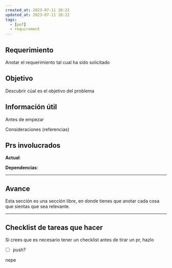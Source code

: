 ```yaml
---
created_at: 2023-07-11 18:22
updated_at: 2023-07-11 18:22
tags:
  - [pof]
  - requirement
---
```




## Requerimiento

Anotar el requerimiento tal cual ha sido solicitado


## Objetivo

Descubrir cúal es el objetivo del problema


## Información útil

Antes de empezar

Consideraciones (referencias)

## Prs involucrados

**Actual**:

**Dependencias**:

---
## Avance

Esta sección es una sección libre, en donde tienes que anotar cada cosa que sientas que sea relevante.



---
## Checklist de tareas que hacer 

Si crees que es necesario tener un checklist antes de tirar un pr, hazlo

- [ ] push?


nepe